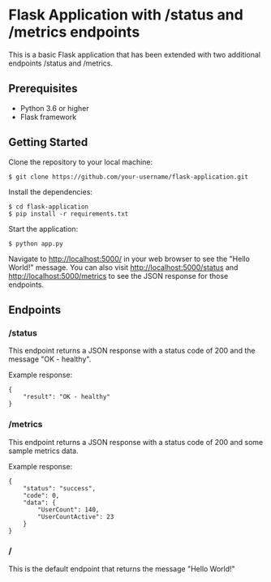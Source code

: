 <!DOCTYPE html>
<html>
<head>
	<title>Flask Application with /status and /metrics endpoints</title>
</head>
<body>
	<h1>Flask Application with /status and /metrics endpoints</h1>
	<p>This is a basic Flask application that has been extended with two additional endpoints /status and /metrics.</p>
	<h2>Prerequisites</h2>
	<ul>
		<li>Python 3.6 or higher</li>
		<li>Flask framework</li>
	</ul>
	<h2>Getting Started</h2>
	<p>Clone the repository to your local machine:</p>
	<pre><code>$ git clone https://github.com/your-username/flask-application.git</code></pre>
	<p>Install the dependencies:</p>
	<pre><code>$ cd flask-application
$ pip install -r requirements.txt</code></pre>
	<p>Start the application:</p>
	<pre><code>$ python app.py</code></pre>
	<p>Navigate to <a href="http://localhost:5000/">http://localhost:5000/</a> in your web browser to see the "Hello World!" message. You can also visit <a href="http://localhost:5000/status">http://localhost:5000/status</a> and <a href="http://localhost:5000/metrics">http://localhost:5000/metrics</a> to see the JSON response for those endpoints.</p>
	<h2>Endpoints</h2>
	<h3>/status</h3>
	<p>This endpoint returns a JSON response with a status code of 200 and the message "OK - healthy".</p>
	<p>Example response:</p>
	<pre><code>{
    "result": "OK - healthy"
}</code></pre>
	<h3>/metrics</h3>
	<p>This endpoint returns a JSON response with a status code of 200 and some sample metrics data.</p>
	<p>Example response:</p>
	<pre><code>{
    "status": "success",
    "code": 0,
    "data": {
        "UserCount": 140,
        "UserCountActive": 23
    }
}</code></pre>
	<h3>/</h3>
	<p>This is the default endpoint that returns the message "Hello World!"</p>
</body>
</html>

